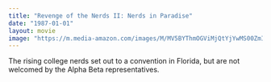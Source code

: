 ```yaml
---
title: "Revenge of the Nerds II: Nerds in Paradise"
date: "1987-01-01"
layout: movie
image: "https://m.media-amazon.com/images/M/MV5BYThmOGViMjQtYjYwMS00ZmI5LWEwNjMtNmQ5YzhmYWY5NTAyXkEyXkFqcGdeQXVyMTQxNzMzNDI@._V1_SX300.jpg"
---
```


The rising college nerds set out to a convention in Florida, but are not welcomed by the Alpha Beta representatives.
